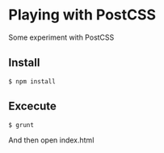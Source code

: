 # Playing with PostCSS

Some experiment with PostCSS

## Install

	$ npm install

## Excecute

	$ grunt

And then open index.html
